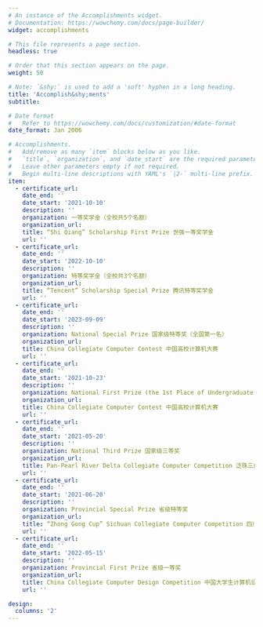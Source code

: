 ```yaml
---
# An instance of the Accomplishments widget.
# Documentation: https://wowchemy.com/docs/page-builder/
widget: accomplishments

# This file represents a page section.
headless: true

# Order that this section appears on the page.
weight: 50

# Note: `&shy;` is used to add a 'soft' hyphen in a long heading.
title: 'Accomplish&shy;ments'
subtitle:

# Date format
#   Refer to https://wowchemy.com/docs/customization/#date-format
date_format: Jan 2006

# Accomplishments.
#   Add/remove as many `item` blocks below as you like.
#   `title`, `organization`, and `date_start` are the required parameters.
#   Leave other parameters empty if not required.
#   Begin multi-line descriptions with YAML's `|2-` multi-line prefix.
item:
  - certificate_url:
    date_end: ''
    date_start: '2021-10-10'
    description: ''
    organization: 一等奖学金（全校共5个名额）
    organization_url: 
    title: “Shi Qiang” Scholarship First Prize 世强一等奖学金
    url: ''
  - certificate_url:
    date_end: ''
    date_start: '2022-10-10'
    description: ''
    organization: 特等奖学金（全校共3个名额）
    organization_url: 
    title: “Tencent” Scholarship Special Prize 腾讯特等奖学金
    url: ''
  - certificate_url:
    date_end: ''
    date_start: '2023-09-09'
    description: ''
    organization: National Special Prize 国家级特等奖（全国第一名）
    organization_url: 
    title: China Collegiate Computer Contest 中国高校计算机大赛
    url: ''
  - certificate_url:
    date_end: ''
    date_start: '2021-10-23'
    description: ''
    organization: National First Prize (the 1st Place of Undergraduate Group) 国家级一等奖（本科组第一名）
    organization_url: 
    title: China Collegiate Computer Contest 中国高校计算机大赛
    url: ''
  - certificate_url: 
    date_end: ''
    date_start: '2021-05-20'
    description: ''
    organization: National Third Prize 国家级三等奖
    organization_url: 
    title: Pan-Pearl River Delta Collegiate Computer Competition 泛珠三角大学生计算机作品赛
    url: ''
  - certificate_url: 
    date_end: ''
    date_start: '2021-06-20'
    description: ''
    organization: Provincial Special Prize 省级特等奖
    organization_url: 
    title: “Zhong Gong Cup” Sichuan Collegiate Computer Competition 四川省大学生计算机作品赛
    url: ''
  - certificate_url: 
    date_end: ''
    date_start: '2022-05-15'
    description: ''
    organization: Provincial First Prize 省级一等奖
    organization_url: 
    title: China Collegiate Computer Design Competition 中国大学生计算机设计大赛
    url: ''

design:
  columns: '2'
---
```

